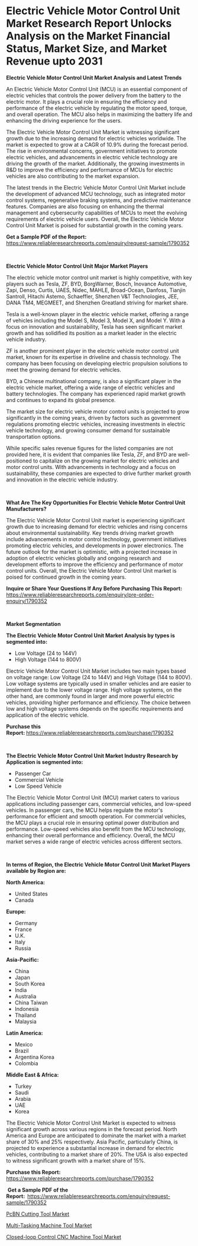 <p><h1>Electric Vehicle Motor Control Unit Market Research Report Unlocks Analysis on the Market Financial Status, Market Size, and Market Revenue upto 2031</h1></p><p><strong>Electric Vehicle Motor Control Unit Market Analysis and Latest Trends</strong></p>
<p><p>An Electric Vehicle Motor Control Unit (MCU) is an essential component of electric vehicles that controls the power delivery from the battery to the electric motor. It plays a crucial role in ensuring the efficiency and performance of the electric vehicle by regulating the motor speed, torque, and overall operation. The MCU also helps in maximizing the battery life and enhancing the driving experience for the users.</p><p>The Electric Vehicle Motor Control Unit Market is witnessing significant growth due to the increasing demand for electric vehicles worldwide. The market is expected to grow at a CAGR of 10.9% during the forecast period. The rise in environmental concerns, government initiatives to promote electric vehicles, and advancements in electric vehicle technology are driving the growth of the market. Additionally, the growing investments in R&D to improve the efficiency and performance of MCUs for electric vehicles are also contributing to the market expansion.</p><p>The latest trends in the Electric Vehicle Motor Control Unit Market include the development of advanced MCU technology, such as integrated motor control systems, regenerative braking systems, and predictive maintenance features. Companies are also focusing on enhancing the thermal management and cybersecurity capabilities of MCUs to meet the evolving requirements of electric vehicle users. Overall, the Electric Vehicle Motor Control Unit Market is poised for substantial growth in the coming years.</p></p>
<p><strong>Get a Sample PDF of the Report:&nbsp;</strong> <a href="https://www.reliableresearchreports.com/enquiry/request-sample/1790352">https://www.reliableresearchreports.com/enquiry/request-sample/1790352</a></p>
<p>&nbsp;</p>
<p><strong>Electric Vehicle Motor Control Unit Major Market Players</strong></p>
<p><p>The electric vehicle motor control unit market is highly competitive, with key players such as Tesla, ZF, BYD, BorgWarner, Bosch, Inovance Automotive, Zapi, Denso, Curtis, UAES, Nidec, MAHLE, Broad-Ocean, Danfoss, Tianjin Santroll, Hitachi Astemo, Schaeffler, Shenzhen V&T Technologies, JEE, DANA TM4, MEGMEET, and Shenzhen Greatland striving for market share.</p><p>Tesla is a well-known player in the electric vehicle market, offering a range of vehicles including the Model S, Model 3, Model X, and Model Y. With a focus on innovation and sustainability, Tesla has seen significant market growth and has solidified its position as a market leader in the electric vehicle industry.</p><p>ZF is another prominent player in the electric vehicle motor control unit market, known for its expertise in driveline and chassis technology. The company has been focusing on developing electric propulsion solutions to meet the growing demand for electric vehicles.</p><p>BYD, a Chinese multinational company, is also a significant player in the electric vehicle market, offering a wide range of electric vehicles and battery technologies. The company has experienced rapid market growth and continues to expand its global presence.</p><p>The market size for electric vehicle motor control units is projected to grow significantly in the coming years, driven by factors such as government regulations promoting electric vehicles, increasing investments in electric vehicle technology, and growing consumer demand for sustainable transportation options.</p><p>While specific sales revenue figures for the listed companies are not provided here, it is evident that companies like Tesla, ZF, and BYD are well-positioned to capitalize on the growing market for electric vehicles and motor control units. With advancements in technology and a focus on sustainability, these companies are expected to drive further market growth and innovation in the electric vehicle industry.</p></p>
<p>&nbsp;</p>
<p><strong>What Are The Key Opportunities For Electric Vehicle Motor Control Unit Manufacturers?</strong></p>
<p><p>The Electric Vehicle Motor Control Unit market is experiencing significant growth due to increasing demand for electric vehicles and rising concerns about environmental sustainability. Key trends driving market growth include advancements in motor control technology, government initiatives promoting electric vehicles, and developments in power electronics. The future outlook for the market is optimistic, with a projected increase in adoption of electric vehicles globally and ongoing research and development efforts to improve the efficiency and performance of motor control units. Overall, the Electric Vehicle Motor Control Unit market is poised for continued growth in the coming years.</p></p>
<p><strong>Inquire or Share Your Questions If Any Before Purchasing This Report:</strong> <a href="https://www.reliableresearchreports.com/enquiry/pre-order-enquiry/1790352">https://www.reliableresearchreports.com/enquiry/pre-order-enquiry/1790352</a></p>
<p>&nbsp;</p>
<p><strong>Market Segmentation</strong></p>
<p><strong>The Electric Vehicle Motor Control Unit Market Analysis by types is segmented into:</strong></p>
<p><ul><li>Low Voltage (24 to 144V)</li><li>High Voltage (144 to 800V)</li></ul></p>
<p><p>Electric Vehicle Motor Control Unit Market includes two main types based on voltage range: Low Voltage (24 to 144V) and High Voltage (144 to 800V). Low voltage systems are typically used in smaller vehicles and are easier to implement due to the lower voltage range. High voltage systems, on the other hand, are commonly found in larger and more powerful electric vehicles, providing higher performance and efficiency. The choice between low and high voltage systems depends on the specific requirements and application of the electric vehicle.</p></p>
<p><strong>Purchase this Report:&nbsp;</strong><a href="https://www.reliableresearchreports.com/purchase/1790352">https://www.reliableresearchreports.com/purchase/1790352</a></p>
<p>&nbsp;</p>
<p><strong>The Electric Vehicle Motor Control Unit Market Industry Research by Application is segmented into:</strong></p>
<p><ul><li>Passenger Car</li><li>Commercial Vehicle</li><li>Low Speed Vehicle</li></ul></p>
<p><p>The Electric Vehicle Motor Control Unit (MCU) market caters to various applications including passenger cars, commercial vehicles, and low-speed vehicles. In passenger cars, the MCU helps regulate the motor's performance for efficient and smooth operation. For commercial vehicles, the MCU plays a crucial role in ensuring optimal power distribution and performance. Low-speed vehicles also benefit from the MCU technology, enhancing their overall performance and efficiency. Overall, the MCU market serves a wide range of electric vehicles across different sectors.</p></p>
<p>&nbsp;</p>
<p><strong>In terms of Region, the Electric Vehicle Motor Control Unit Market Players available by Region are:</strong></p>
<p>
    <p> <strong> North America: </strong>
        <ul>
            <li>United States</li>
            <li>Canada</li>
        </ul>
        </p> 
    <p> <strong> Europe: </strong>
        <ul>
            <li>Germany</li>
            <li>France</li>
            <li>U.K.</li>
            <li>Italy</li>
            <li>Russia</li>
        </ul>
        </p> 
    <p> <strong> Asia-Pacific: </strong>
        <ul>
            <li>China</li>
            <li>Japan</li>
            <li>South Korea</li>
            <li>India</li>
            <li>Australia</li>
            <li>China Taiwan</li>
            <li>Indonesia</li>
            <li>Thailand</li>
            <li>Malaysia</li>
        </ul>
        </p> 
    <p> <strong> Latin America: </strong>
        <ul>
            <li>Mexico</li>
            <li>Brazil</li>
            <li>Argentina Korea</li>
            <li>Colombia</li>
        </ul>
        </p> 
    <p> <strong> Middle East & Africa: </strong>
        <ul>
            <li>Turkey</li>
            <li>Saudi</li>
            <li>Arabia</li>
            <li>UAE</li>
            <li>Korea</li>
        </ul>
    </p>
    </p>
<p><p>The Electric Vehicle Motor Control Unit Market is expected to witness significant growth across various regions in the forecast period. North America and Europe are anticipated to dominate the market with a market share of 30% and 25% respectively. Asia Pacific, particularly China, is projected to experience a substantial increase in demand for electric vehicles, contributing to a market share of 20%. The USA is also expected to witness significant growth with a market share of 15%.</p></p>
<p><strong>Purchase this Report: </strong><a href="https://www.reliableresearchreports.com/purchase/1790352">https://www.reliableresearchreports.com/purchase/1790352</a></p>
<p>&nbsp;<strong>Get a Sample PDF of the Report:&nbsp;&nbsp;</strong><a href="https://www.reliableresearchreports.com/enquiry/request-sample/1790352">https://www.reliableresearchreports.com/enquiry/request-sample/1790352</a></p>
<p><strong></strong></p>
<p><p><a href="https://view.publitas.com/reportprime-1/pcbn-cutting-tool-market-size-evaluating-its-market-trends-growth-and-projections-2023-2030/">PcBN Cutting Tool Market</a></p><p><a href="https://view.publitas.com/reportprime-1/multi-tasking-machine-tool-market-with-the-goal-of-estimating-the-market-size-and-future-growth-potential-of-various-market-segments-based-on-component-applications-end-user-and-region/">Multi-Tasking Machine Tool Market</a></p><p><a href="https://view.publitas.com/reportprime-1/closed-loop-control-cnc-machine-tool-market-size-market-share-and-global-market-analysis-report-2023-2030/">Closed-loop Control CNC Machine Tool Market</a></p></p>